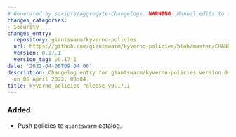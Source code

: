 ```yaml
---
# Generated by scripts/aggregate-changelogs. WARNING: Manual edits to this files will be overwritten.
changes_categories:
- Security
changes_entry:
  repository: giantswarm/kyverno-policies
  url: https://github.com/giantswarm/kyverno-policies/blob/master/CHANGELOG.md#0171---2022-04-06
  version: 0.17.1
  version_tag: v0.17.1
date: '2022-04-06T09:04:06'
description: Changelog entry for giantswarm/kyverno-policies version 0.17.1, published
  on 06 April 2022, 09:04.
title: kyverno-policies release v0.17.1
---
```


### Added
- Push policies to `giantswarm` catalog.
